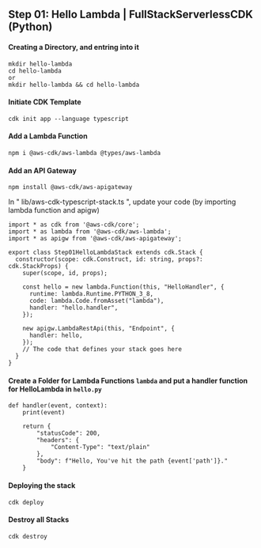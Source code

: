 ## Step 01: Hello Lambda | FullStackServerlessCDK (Python)

#### Creating a Directory, and entring into it
```
mkdir hello-lambda
cd hello-lambda
or
mkdir hello-lambda && cd hello-lambda
```

#### Initiate CDK Template
```
cdk init app --language typescript
```

#### Add a Lambda Function
```
npm i @aws-cdk/aws-lambda @types/aws-lambda
```

#### Add an API Gateway
```
npm install @aws-cdk/aws-apigateway
```

In " lib/aws-cdk-typescript-stack.ts ", update your code (by importing lambda function and apigw)

```
import * as cdk from '@aws-cdk/core';
import * as lambda from '@aws-cdk/aws-lambda';
import * as apigw from '@aws-cdk/aws-apigateway';

export class Step01HelloLambdaStack extends cdk.Stack {
  constructor(scope: cdk.Construct, id: string, props?: cdk.StackProps) {
    super(scope, id, props);

    const hello = new lambda.Function(this, "HelloHandler", {
      runtime: lambda.Runtime.PYTHON_3_8,
      code: lambda.Code.fromAsset("lambda"),
      handler: "hello.handler",
    });

    new apigw.LambdaRestApi(this, "Endpoint", {
      handler: hello,
    });
    // The code that defines your stack goes here
  }
}

```

#### Create a Folder for Lambda Functions `lambda` and put a handler function for HelloLambda in `hello.py`

```
def handler(event, context):
    print(event)

    return {
        "statusCode": 200,
        "headers": {
            "Content-Type": "text/plain"
        },
        "body": f"Hello, You've hit the path {event['path']}."
    }
```


#### Deploying the stack
```
cdk deploy
```

#### Destroy all Stacks
```
cdk destroy
```
